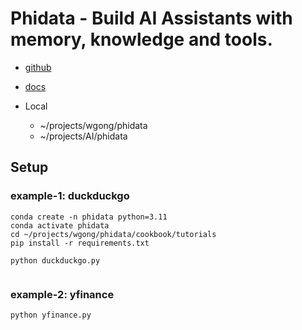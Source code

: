 # Phidata - Build AI Assistants with memory, knowledge and tools.

- [github](https://github.com/phidatahq/phidata)
- [docs](https://docs.phidata.com/introduction)

- Local
    - ~/projects/wgong/phidata
    - ~/projects/AI/phidata

## Setup

### example-1: duckduckgo
```
conda create -n phidata python=3.11
conda activate phidata
cd ~/projects/wgong/phidata/cookbook/tutorials
pip install -r requirements.txt

python duckduckgo.py


```

### example-2: yfinance

```
python yfinance.py
```


